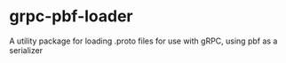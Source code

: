 # grpc-pbf-loader
A utility package for loading .proto files for use with gRPC, using pbf as a serializer
